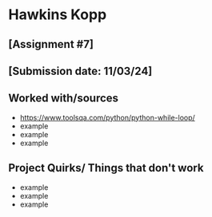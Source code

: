 # Hawkins Kopp
## [Assignment #7]
## [Submission date: 11/03/24]
## Worked with/sources 
* https://www.toolsqa.com/python/python-while-loop/ 
* example
* example
* example
## Project Quirks/ Things that don't work
* example
* example
* example
